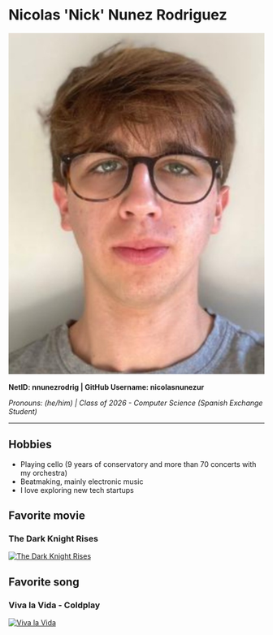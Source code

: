# Nicolas 'Nick' Nunez Rodriguez

![Nico](nico-pic.jpeg)

**NetID: nnunezrodrig | GitHub Username: nicolasnunezur**

*Pronouns: (he/him) | Class of 2026 - Computer Science (Spanish Exchange Student)*

---
## Hobbies
- Playing cello (9 years of conservatory and more than 70 concerts with my orchestra)
- Beatmaking, mainly electronic music
- I love exploring new tech startups

## Favorite movie
### The Dark Knight Rises
[![The Dark Knight Rises](https://m.media-amazon.com/images/S/pv-target-images/c84f0cfb20b0b4646f9ea7582fbe230ea9960f9cadc2ee42e5e6d8e5154da888.jpg)](https://www.imdb.com/es-es/title/tt1345836/)

## Favorite song
### Viva la Vida -  Coldplay
[![Viva la Vida](https://i.ytimg.com/vi/-ZvsGmYKhcU/maxresdefault.jpg)](https://www.youtube.com/watch?v=dvgZkm1xWPE)
